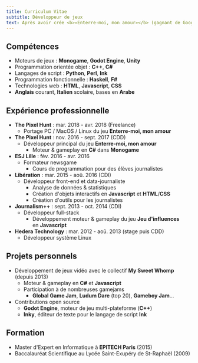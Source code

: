```yaml
---
title: Curriculum Vitae
subtitle: Développeur de jeux
text: Après avoir crée <b>«Enterre-moi, mon amour»</b> (gagnant de Google Play Indie, prix des développeurs à IndieCade EU, nominé à IGF, aux GDCA et aux BAFTA), je suis à la recherche d'un poste dans l'industrie du jeu vidéo.<br><br>Ayant passé trois ans à travailler pour différents médias au sein d'équipes de journalistes, je suis habitué à dialoguer autour de projets avec des personnes aux profils variés.<br>En parallèle, j'ai toujours développé des jeux dans un contexte amateur. Tous les projets auxquels j'ai eu la chance de participer sont visible en détails sur mon site internet.<br><br>Je suis aussi passionné de littérature, notamment de science-fiction, et de photographie.<br><br>
---
```


## Compétences

* Moteurs de jeux : **Monogame**, **Godot Engine**, **Unity**
* Programmation orientée objet : **C++**, **C#**
* Langages de script : **Python**, **Perl**, **Ink**
* Programmation fonctionnelle : **Haskell**, **F#**
* Technologies web : **HTML**, **Javascript**, **CSS**
* **Anglais** courant, **Italien** scolaire, bases en **Arabe**

## Expérience professionnelle

* **The Pixel Hunt** : mar. 2018 - avr. 2018 (Freelance)
    * Portage PC / MacOS / Linux du jeu **Enterre-moi, mon amour**
* **The Pixel Hunt** : nov. 2016 - sept. 2017 (CDD)
    * Développeur principal du jeu **Enterre-moi, mon amour**
        * Moteur & gameplay en **C#** dans **Monogame**
* **ESJ Lille** : fév. 2016 - avr. 2016
    * Formateur newsgame
        * Cours de programmation pour des élèves journalistes
* **Libération** : mar. 2015 - aoû. 2016 (CDI)
    * Développeur front-end et data-journaliste
        * Analyse de données & statistiques
        * Création d'objets interactifs en **Javascript** et **HTML**/**CSS**
        * Création d'outils pour les journalistes
* **Journalism++** : sept. 2013 - oct. 2014 (CDI)
    * Développeur full-stack
        * Développement moteur & gameplay du jeu **Jeu d'influences**  
        en **Javascript**
* **Hedera Technology** : mar. 2012 - aoû. 2013 (stage puis CDD)
    * Développeur système Linux

## Projets personnels

* Développement de jeux vidéo avec le collectif **My Sweet Whomp**  
    (depuis 2013)
    * Moteur & gameplay en **C#** et **Javascript**
    * Participation à de nombreuses gamejams  
        * **Global Game Jam**, **Ludum Dare** (top 20), **Gameboy&nbsp;Jam**...
* Contributions open source
    * **Godot Engine**, moteur de jeu multi-plateforme (**C++**)
    * **Inky**, éditeur de texte pour le langage de script **Ink**

## Formation

* Master d'Expert en Informatique à **EPITECH Paris** (2015)
* Baccalauréat Scientifique au Lycée Saint-Exupéry de St-Raphaël (2009)
